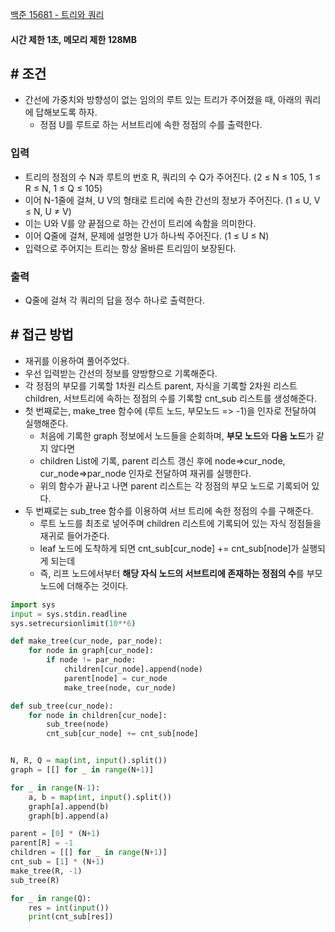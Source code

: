 
[백준 15681 - 트리와 쿼리](https://www.acmicpc.net/problem/15681)

#### **시간 제한 1초, 메모리 제한 128MB**

## **# 조건**

- 간선에 가중치와 방향성이 없는 임의의 루트 있는 트리가 주어졌을 때, 아래의 쿼리에 답해보도록 하자.
	- 정점 U를 루트로 하는 서브트리에 속한 정점의 수를 출력한다.

### **입력**
- 트리의 정점의 수 N과 루트의 번호 R, 쿼리의 수 Q가 주어진다. (2 ≤ N ≤ 105, 1 ≤ R ≤ N, 1 ≤ Q ≤ 105)
- 이어 N-1줄에 걸쳐, U V의 형태로 트리에 속한 간선의 정보가 주어진다. (1 ≤ U, V ≤ N, U ≠ V)
- 이는 U와 V를 양 끝점으로 하는 간선이 트리에 속함을 의미한다.
- 이어 Q줄에 걸쳐, 문제에 설명한 U가 하나씩 주어진다. (1 ≤ U ≤ N)
- 입력으로 주어지는 트리는 항상 올바른 트리임이 보장된다.

### **출력**
- Q줄에 걸쳐 각 쿼리의 답을 정수 하나로 출력한다.

## **# 접근 방법**

- 재귀를 이용하여 풀어주었다.
- 우선 입력받는 간선의 정보를 양방향으로 기록해준다.
- 각 정점의 부모를 기록할 1차원 리스트 parent, 자식을 기록할 2차원 리스트 children, 서브트리에 속하는 정점의 수를 기록할 cnt_sub 리스트를 생성해준다.
- 첫 번째로는, make_tree 함수에 (루트 노드, 부모노드 => -1)을 인자로 전달하여 실행해준다.
	- 처음에 기록한 graph 정보에서 노드들을 순회하며, **부모 노드**와 **다음 노드**가 같지 않다면
	- children List에 기록, parent 리스트 갱신 후에 node=>cur_node, cur_node=>par_node 인자로 전달하여 재귀를 실행한다.
	- 위의 함수가 끝나고 나면 parent 리스트는 각 정점의 부모 노드로 기록되어 있다.
- 두 번째로는 sub_tree 함수를 이용하여 서브 트리에 속한 정점의 수를 구해준다.
	- 루트 노드를 최초로 넣어주며 children 리스트에 기록되어 있는 자식 정점들을 재귀로 들어가준다.
	- leaf 노드에 도착하게 되면 cnt_sub[cur_node] += cnt_sub[node]가 실행되게 되는데
	- 즉, 리프 노드에서부터 **해당 자식 노드의 서브트리에 존재하는 정점의 수**를 부모노드에 더해주는 것이다.

```python
import sys
input = sys.stdin.readline
sys.setrecursionlimit(10**6)

def make_tree(cur_node, par_node):
    for node in graph[cur_node]:
        if node != par_node:
            children[cur_node].append(node)
            parent[node] = cur_node
            make_tree(node, cur_node)

def sub_tree(cur_node):
    for node in children[cur_node]:
        sub_tree(node)
        cnt_sub[cur_node] += cnt_sub[node]


N, R, Q = map(int, input().split())
graph = [[] for _ in range(N+1)]

for _ in range(N-1):
    a, b = map(int, input().split())
    graph[a].append(b)
    graph[b].append(a)

parent = [0] * (N+1)
parent[R] = -1
children = [[] for _ in range(N+1)]
cnt_sub = [1] * (N+1)
make_tree(R, -1)
sub_tree(R)

for _ in range(Q):
    res = int(input())
    print(cnt_sub[res])
```